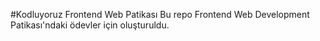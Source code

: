 #Kodluyoruz Frontend Web Patikası
Bu repo Frontend Web Development Patikası'ndaki ödevler için oluşturuldu.